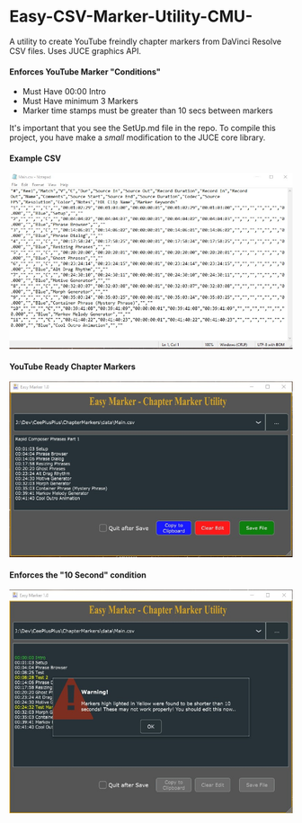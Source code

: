 # Easy-CSV-Marker-Utility-CMU-
A utility to create YouTube freindly chapter markers from DaVinci Resolve CSV files.  Uses JUCE graphics API.

#### Enforces YouTube Marker "Conditions"
* Must Have 00:00 Intro
* Must Have minimum 3 Markers
* Marker time stamps must be greater than 10 secs between markers

It's important that you see the SetUp.md file in the repo.  To compile this 
project, you have make a *small* modification to the JUCE core library.



#### Example CSV
![Note Pad Screen Shot](NotePadScreenShot.jpg)

#### YouTube Ready Chapter Markers
![Easy Marker Screen Shot](EasyMarkerScreenShot.jpg)

#### Enforces the "10 Second" condition
![Screen Shot2](ScreenShot2.jpg)

